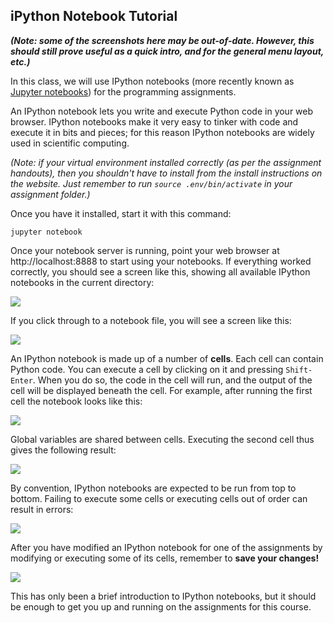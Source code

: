 ## iPython Notebook Tutorial

***(Note: some of the screenshots here may be out-of-date. However, this should still prove
useful as a quick intro, and for the general menu layout, etc.)***

In this class, we will use IPython notebooks (more recently known as [Jupyter notebooks](https://jupyter.org/)) for the programming assignments. 

An IPython notebook lets you write and execute Python code in your web browser. IPython notebooks make it very easy to tinker with code and execute it in bits and pieces; for this reason IPython notebooks are widely used in scientific 
computing.

*(Note: if your virtual environment installed correctly (as per the assignment handouts), then you shouldn't have to install from the install instructions on the website. Just remember to run `source .env/bin/activate` in your assignment folder.)*

Once you have it installed, start it with this command:

```
jupyter notebook
```

Once your notebook server is running, point your web browser at http://localhost:8888 to start using your notebooks. If everything worked correctly, you should see a screen like this, showing all available IPython notebooks in the current
directory:

<div class='fig figcenter'>
  <img src='./assets/ipython-tutorial/file-browser.png'>
</div>

If you click through to a notebook file, you will see a screen like this:

<div class='fig figcenter'>
  <img src='./assets/ipython-tutorial/notebook-1.png'>
</div>

An IPython notebook is made up of a number of **cells**. Each cell can contain Python code. You can execute a cell by clicking on it and pressing `Shift-Enter`. When you do so, the code in the cell will run, and the output of the cell
will be displayed beneath the cell. For example, after running the first cell the notebook looks like this:

<div class='fig figcenter'>
  <img src='./assets/ipython-tutorial/notebook-2.png'>
</div>

Global variables are shared between cells. Executing the second cell thus gives the following result:

<div class='fig figcenter'>
  <img src='./assets/ipython-tutorial/notebook-3.png'>
</div>


By convention, IPython notebooks are expected to be run from top to bottom. Failing to execute some cells or executing cells out of order can result in errors:

<div class='fig figcenter'>
  <img src='./assets/ipython-tutorial/notebook-error.png'>
</div>

After you have modified an IPython notebook for one of the assignments by modifying or executing some of its cells, remember to **save your changes!**

<div class='fig figcenter'>
  <img src='./assets/ipython-tutorial/save-notebook.png'>
</div>

This has only been a brief introduction to IPython notebooks, but it should be enough to get you up and running on the assignments for this course.
